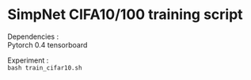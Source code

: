 # SimpNet CIFA10/100 training script 

Dependencies :   
Pytorch 0.4
tensorboard 

Experiment :   
`bash train_cifar10.sh`
